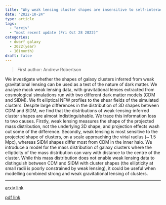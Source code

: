 ```yaml
---
title: "Why weak lensing cluster shapes are insensitive to self-interacting dark matter"
date: "2022-10-24"
type: article
tags:
  - "arxiv"
  - "most recent update (Fri Oct 28 2022)"
categories:
  - dwarf galaxy
  - 2022(year)
  - 10(month)
draft: false
---
```


> First author: Andrew Robertson

 We investigate whether the shapes of galaxy clusters inferred from weak
gravitational lensing can be used as a test of the nature of dark matter. We
analyse mock weak lensing data, with gravitational lenses extracted from
cosmological simulations run with two different dark matter models (CDM and
SIDM). We fit elliptical NFW profiles to the shear fields of the simulated
clusters. Despite large differences in the distribution of 3D shapes between
CDM and SIDM, we find that the distributions of weak-lensing-inferred cluster
shapes are almost indistinguishable. We trace this information loss to two
causes. Firstly, weak lensing measures the shape of the projected mass
distribution, not the underlying 3D shape, and projection effects wash out some
of the difference. Secondly, weak lensing is most sensitive to the projected
shape of clusters, on a scale approaching the virial radius (~ 1.5 Mpc),
whereas SIDM shapes differ most from CDM in the inner halo. We introduce a
model for the mass distribution of galaxy clusters where the ellipticity of the
mass distribution can vary with distance to the centre of the cluster. While
this mass distribution does not enable weak lensing data to distinguish between
CDM and SIDM with cluster shapes (the ellipticity at small radii is poorly
constrained by weak lensing), it could be useful when modelling combined strong
and weak gravitational lensing of clusters.

---
[arxiv link](http://arxiv.org/abs/2210.13474v1)

[pdf link](http://arxiv.org/pdf/2210.13474v1)